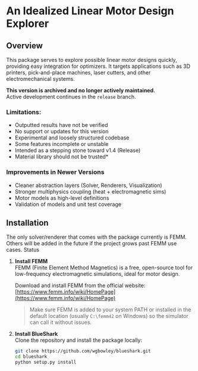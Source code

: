 # An Idealized Linear Motor Design Explorer

## Overview  
This package serves to explore possible linear motor designs quickly, providing easy integration for optimizers. It targets applications such as 3D printers, pick-and-place machines, laser cutters, and other electromechanical systems.

<b>This version is archived and no longer actively maintained.</b><br>
Active development continues in the <code>release</code> branch.

### Limitations:
- Outputted results have not be verified
- No support or updates for this version
- Experimental and loosely structured codebase
- Some features incomplete or unstable
- Intended as a stepping stone toward v1.4 (Release)
- Material library should not be trusted*

### Improvements in Newer Versions
- Cleaner abstraction layers (Solver, Renderers, Visualization)
- Stronger multiphysics coupling (heat + electromagnetic sims)
- Motor models as high-level definitions
- Validation of models and unit test coverage

## Installation
The only solver/renderer that comes with the package currently is FEMM. Others will be added in the future if the project grows past
FEMM use cases. 
Status


1. **Install FEMM**  
   FEMM (Finite Element Method Magnetics) is a free, open-source tool for low-frequency electromagnetic simulations, ideal for motor design.

   Download and install FEMM from the official website:  
   [https://www.femm.info/wiki/HomePage](https://www.femm.info/wiki/HomePage)

   > Make sure FEMM is added to your system PATH or installed in the default location (usually `C:\femm42` on Windows) so the simulator can call it without issues.

2. **Install BlueShark**  
   Clone the repository and install the package locally:

   ```bash
   git clone https://github.com/wgbowley/blueshark.git
   cd blueshark
   python setup.py install
